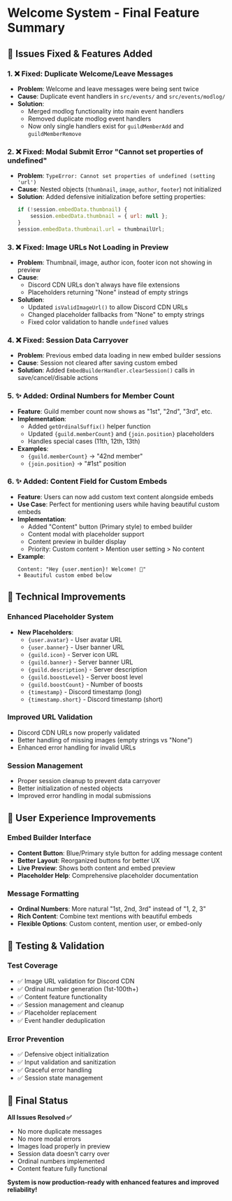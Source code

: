 # Welcome System - Final Feature Summary

## 🎯 Issues Fixed & Features Added

### 1. ❌ **Fixed: Duplicate Welcome/Leave Messages**
- **Problem**: Welcome and leave messages were being sent twice
- **Cause**: Duplicate event handlers in `src/events/` and `src/events/modlog/`
- **Solution**: 
  - Merged modlog functionality into main event handlers
  - Removed duplicate modlog event handlers
  - Now only single handlers exist for `guildMemberAdd` and `guildMemberRemove`

### 2. ❌ **Fixed: Modal Submit Error "Cannot set properties of undefined"**
- **Problem**: `TypeError: Cannot set properties of undefined (setting 'url')`
- **Cause**: Nested objects (`thumbnail`, `image`, `author`, `footer`) not initialized
- **Solution**: Added defensive initialization before setting properties:
  ```javascript
  if (!session.embedData.thumbnail) {
      session.embedData.thumbnail = { url: null };
  }
  session.embedData.thumbnail.url = thumbnailUrl;
  ```

### 3. ❌ **Fixed: Image URLs Not Loading in Preview**
- **Problem**: Thumbnail, image, author icon, footer icon not showing in preview
- **Cause**: 
  - Discord CDN URLs don't always have file extensions
  - Placeholders returning "None" instead of empty strings
- **Solution**:
  - Updated `isValidImageUrl()` to allow Discord CDN URLs
  - Changed placeholder fallbacks from "None" to empty strings
  - Fixed color validation to handle `undefined` values

### 4. ❌ **Fixed: Session Data Carryover**
- **Problem**: Previous embed data loading in new embed builder sessions
- **Cause**: Session not cleared after saving custom embed
- **Solution**: Added `EmbedBuilderHandler.clearSession()` calls in save/cancel/disable actions

### 5. ✨ **Added: Ordinal Numbers for Member Count**
- **Feature**: Guild member count now shows as "1st", "2nd", "3rd", etc.
- **Implementation**:
  - Added `getOrdinalSuffix()` helper function
  - Updated `{guild.memberCount}` and `{join.position}` placeholders
  - Handles special cases (11th, 12th, 13th)
- **Examples**: 
  - `{guild.memberCount}` → "42nd member"
  - `{join.position}` → "#1st" position

### 6. ✨ **Added: Content Field for Custom Embeds**
- **Feature**: Users can now add custom text content alongside embeds
- **Use Case**: Perfect for mentioning users while having beautiful custom embeds
- **Implementation**:
  - Added "Content" button (Primary style) to embed builder
  - Content modal with placeholder support
  - Content preview in builder display
  - Priority: Custom content > Mention user setting > No content
- **Example**: 
  ```
  Content: "Hey {user.mention}! Welcome! 🎉"
  + Beautiful custom embed below
  ```

## 🔧 Technical Improvements

### Enhanced Placeholder System
- **New Placeholders**:
  - `{user.avatar}` - User avatar URL
  - `{user.banner}` - User banner URL  
  - `{guild.icon}` - Server icon URL
  - `{guild.banner}` - Server banner URL
  - `{guild.description}` - Server description
  - `{guild.boostLevel}` - Server boost level
  - `{guild.boostCount}` - Number of boosts
  - `{timestamp}` - Discord timestamp (long)
  - `{timestamp.short}` - Discord timestamp (short)

### Improved URL Validation
- Discord CDN URLs now properly validated
- Better handling of missing images (empty strings vs "None")
- Enhanced error handling for invalid URLs

### Session Management
- Proper session cleanup to prevent data carryover
- Better initialization of nested objects
- Improved error handling in modal submissions

## 📱 User Experience Improvements

### Embed Builder Interface
- **Content Button**: Blue/Primary style button for adding message content
- **Better Layout**: Reorganized buttons for better UX
- **Live Preview**: Shows both content and embed preview
- **Placeholder Help**: Comprehensive placeholder documentation

### Message Formatting
- **Ordinal Numbers**: More natural "1st, 2nd, 3rd" instead of "1, 2, 3"
- **Rich Content**: Combine text mentions with beautiful embeds
- **Flexible Options**: Custom content, mention user, or embed-only

## 🧪 Testing & Validation

### Test Coverage
- ✅ Image URL validation for Discord CDN
- ✅ Ordinal number generation (1st-100th+)
- ✅ Content feature functionality
- ✅ Session management and cleanup
- ✅ Placeholder replacement
- ✅ Event handler deduplication

### Error Prevention
- ✅ Defensive object initialization
- ✅ Input validation and sanitization
- ✅ Graceful error handling
- ✅ Session state management

## 🚀 Final Status

**All Issues Resolved ✅**
- No more duplicate messages
- No more modal errors
- Images load properly in preview
- Session data doesn't carry over
- Ordinal numbers implemented
- Content feature fully functional

**System is now production-ready with enhanced features and improved reliability!**
